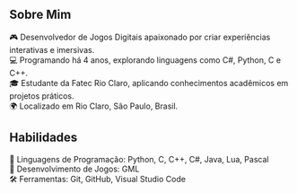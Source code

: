 <h2> Sobre Mim </h2>
🎮 Desenvolvedor de Jogos Digitais apaixonado por criar experiências interativas e imersivas. <br>
💻 Programando há 4 anos, explorando linguagens como C#, Python, C e C++. <br>
🎓 Estudante da Fatec Rio Claro, aplicando conhecimentos acadêmicos em projetos práticos. <br>
🌍 Localizado em Rio Claro, São Paulo, Brasil.

<h2> Habilidades </h2>
🤖 Linguagens de Programação: Python, C, C++, C#, Java, Lua, Pascal <br>
🎲 Desenvolvimento de Jogos: GML <br>
🛠️ Ferramentas: Git, GitHub, Visual Studio Code

